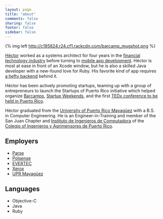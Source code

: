 ```yaml
---
layout: page
title: "about"
comments: false
sharing: false
footer: false
sidebar: false
---
```


{% img left http://c185824.r24.cf1.rackcdn.com/barcamp_mugshot.png %}

[H&eacute;ctor](http://about.me/hramos) worked as a systems architect for four years in the [financial technology industry](http://www.evertecinc.com/) before turning to [mobile app development](http://polsense.com). H&eacute;ctor is most at ease in front of an Xcode window, but he is also a skilled Java developer with a new-found love for Ruby. His favorite kind of app requires [a hefty backend](https://parse.com) behind it.

H&eacute;ctor has been actively promoting startups, teaming up with a group of entrepreneurs to launch the Startups of Puerto Rico initiative which helped organize [Barcamps](http://barcampsj.org/), [Startup Weekends](http://puertorico.startupweekend.org/), and the first [TEDx conference to be held in Puerto Rico](http://www.tedxsanjuan.com).

H&eacute;ctor graduated from the [University of Puerto Rico Mayagüez](http://www.uprm.edu) with a B.S. in Computer Engineering. He is an Engineer-in-Training and member of the San Juan Chapter and [Instituto de Ingenieros de Computadora](http://www.iicomciapr.org/) of the [Colegio of Ingenieros y Agrimensores de Puerto Rico](http://www.ciapr.org).


<h2 class="entry-title">Employers</h2>

* [Parse](http://parse.com)
* [Polsense](http://polsense.com)
* [EVERTEC](http://www.evertecinc.com)
* [Xerox](http://www.xerox.com)
* [UPR Mayagüez](http://www.uprm.edu)

<h2 class="entry-title">Languages</h2>

* Objective-C
* Java
* Ruby